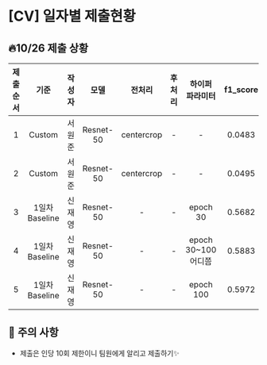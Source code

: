 # [CV] 일자별 제출현황

## 🔥10/26 제출 상황
|제출순서| 기준 | 작성자 | 모델 | 전처리 | 후처리 | 하이퍼 파라미터 | f1_score | Accuracy | 
|:---:|:---:|:---:|:---:|:---:|:---:|:---:|:---:|:---|
| 1 | Custom | 서원준 | Resnet-50 | centercrop | - | - | 0.0483 | 12.3175 |
| 2 | Custom | 서원준 | Resnet-50 | centercrop | - | - | 0.0495 | 12.3016 |
| 3 | 1일차 Baseline | 신재영 | Resnet-50 | - | - | epoch 30 | 0.5682 | 66.4286 |
| 4 | 1일차 Baseline | 신재영 | Resnet-50 | - | - | epoch 30~100 어디쯤  | 0.5883 | 66.6349 |
| 5 | 1일차 Baseline | 신재영 | Resnet-50 | - | - | epoch  100| 0.5972 | 66.3968 |





## 📌 주의 사항
* 제출은 인당 10회 제한이니 팀원에게 알리고 제출하기✨
